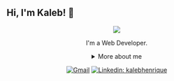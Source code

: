 ## Hi, I'm Kaleb! 👋

<div align="center">
  
<img src="https://user-images.githubusercontent.com/74038190/212257468-1e9a91f1-b626-4baa-b15d-5c385dfa7ed2.gif" />

I'm a Web Developer.

<details>
  <summary> More about me </summary>
<div align="left">
 
``` js
const kaleb = {
    personal: {
        pronouns: 'he' | 'him',
        study: "Computer Engineering at UnB",
        interests: ['music', 'games', 'pop culture'],
        motivation: [
            'crafting experiences that are engaging, accessible, and user-centric',
        ],
    },
    technical: {
        technologies: {
            Frameworks: ['Next.js', 'React', 'Inertia.js' 'Ruby On Rails'],
            HTML: ['Semantic HTML'],
            CSS: ['Tailwind CSS', 'styled-components'],
            Languages: ['TypeScript', 'Ruby', 'C/C++'],
            architecture: ['Single Page Applications', 'Mobile First', 'Feature First'],
        },
    }
}
```
  </div>
</details>

[![Gmail](https://img.shields.io/twitter/url?label=email&logo=gmail&style=social&url=http%3A%2F%2Fmailto%3Akalebhenriquebr%40gmail.com)](mailto:kalebhenriquebr@gmail.com)
[![Linkedin: kalebhenrique](https://img.shields.io/badge/-kalebhenrique-blue?style=flat-square&logo=Linkedin&logoColor=white&link=https://www.linkedin.com/in/kalebhenrique/)](https://www.linkedin.com/in/kalebhenrique/)
</div>

